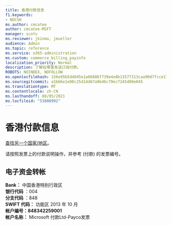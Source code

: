 ```yaml
---
title: 香港付款信息
f1.keywords:
- NOCSH
ms.author: cmcatee
author: cmcatee-MSFT
manager: scotv
ms.reviewer: jkinma, jmueller
audience: Admin
ms.topic: reference
ms.service: o365-administration
ms.custom: commerce_billing_payinfo
localization_priority: Normal
description: 了解在哪里发送订阅付款。
ROBOTS: NOINDEX, NOFOLLOW
ms.openlocfilehash: 156e95b5dd045e1a06886f739e4e8b13577313caa90d7fcce177313e1f79200c
ms.sourcegitcommit: a1b66e1e80c25d14d67a9b46c79ec7245d88e045
ms.translationtype: MT
ms.contentlocale: zh-CN
ms.lasthandoff: 08/05/2021
ms.locfileid: "53808992"
---
```

# <a name="payment-information-for-hong-kong"></a>香港付款信息

[查找另一个国家/地区](../billing-and-payments/pay-for-your-subscription.md)。

请按照发票上的付款说明操作，并参考 (付款) 的发票编号。

## <a name="electronic-funds-transfer"></a>电子资金转帐

**Bank：** 中国香港特别行政区  
**银行代码** ：004  
**分支代码** ：848  
**SWIFT 代码：** 功能区 2013 年 10 月  
**帐户编号：848342259001**  
**帐户名称：** Microsoft 付款Ltd-Payco发票
